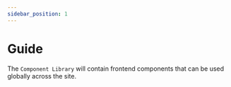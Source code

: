 ```yaml
---
sidebar_position: 1
---
```


# Guide

The `Component Library` will contain frontend components that can be used globally across the site.

